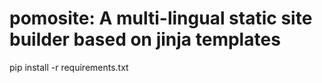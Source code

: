 # pomosite: A multi-lingual static site builder based on jinja templates

pip install -r requirements.txt

